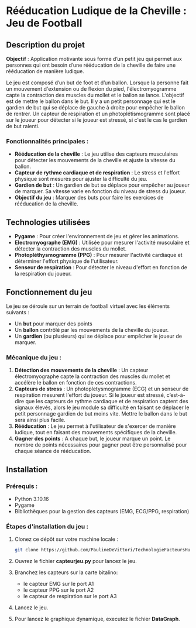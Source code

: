 # Rééducation Ludique de la Cheville : Jeu de Football

## Description du projet

**Objectif** : Application motivante sous forme d’un petit jeu qui permet aux personnes qui ont besoin d’une rééducation de la cheville de faire une rééducation de manière ludique.

Le jeu est composé d’un but de foot et d’un ballon. Lorsque la personne fait un mouvement d'extension ou de flexion du pied, l'électromyogramme capte la contraction des muscles du mollet et le ballon se lance. L'objectif est de mettre le ballon dans le but. Il y a un petit personnage qui est le gardien de but qui se déplace de gauche à droite pour empêcher le ballon de rentrer. Un capteur de respiration et un photoplétismogramme sont placé sur le joueur pour détecter si le joueur est stressé, si c'est le cas le gardien de but ralenti.

### Fonctionnalités principales :
- **Rééducation de la cheville** : Le jeu utilise des capteurs musculaires pour détecter les mouvements de la cheville et ajuste la vitesse du ballon.
- **Capteur de rythme cardiaque et de respiration** : Le stress et l'effort physique sont mesurés pour ajuster la difficulté du jeu.
- **Gardien de but** : Un gardien de but se déplace pour empêcher au joueur de marquer. Sa vitesse varie en fonction du niveau de stress du joueur.
- **Objectif du jeu** : Marquer des buts pour faire les exercices de rééducation de la cheville.

## Technologies utilisées

- **Pygame** : Pour créer l'environnement de jeu et gérer les animations.
- **Electromyographe (EMG)** : Utilisée pour mesurer l'activité musculaire et détecter la contraction des muscles du mollet.
- **Photopléthysmogramme (PPG)** : Pour mesurer l'activité cardiaque et déterminer l'effort physique de l'utilisateur.
- **Senseur de respiration** : Pour détecter le niveau d'effort en fonction de la respiration du joueur.

## Fonctionnement du jeu

Le jeu se déroule sur un terrain de football virtuel avec les éléments suivants :
- Un **but** pour marquer des points
- Un **ballon** contrôlé par les mouvements de la cheville du joueur.
- Un **gardien** (ou plusieurs) qui se déplace pour empêcher le joueur de marquer.

### Mécanique du jeu :
1. **Détection des mouvements de la cheville** : Un capteur électromyographe capte la contraction des muscles du mollet et accélère le ballon en fonction de ces contractions.
2. **Capteurs de stress** : Un photopletysmogramme (ECG) et un senseur de respiration mesurent l'effort du joueur. Si le joueur est stressé, c’est-à-dire que les capteurs de rythme cardiaque et de respiration captent des signaux élevés, alors le jeu module sa difficulté en faisant se déplacer le petit personnage gardien de but moins vite. Mettre le ballon dans le but sera ainsi plus facile.
3. **Rééducation** : Le jeu permet à l'utilisateur de s'exercer de manière ludique, tout en faisant des mouvements spécifiques de la cheville.
4. **Gagner des points** : A chaque but, le joueur marque un point. Le nombre de points nécessaires pour gagner peut être personnalisé pour chaque séance de rééducation.

## Installation

### Prérequis :
- Python 3.10.16
- Pygame
- Bibliothèques pour la gestion des capteurs (EMG, ECG/PPG, respiration)

### Étapes d'installation du jeu :

1. Clonez ce dépôt sur votre machine locale :

   ```bash
   git clone https://github.com/PaulineDeVittori/TechnologieFacteursHumains

2. Ouvrez le fichier **capteurjeu.py** pour lancez le jeu.
   
3. Branchez les capteurs sur la carte bitalino:
   - le capteur EMG sur le port A1
   - le capteur PPG sur le port A2
   - le capteur de respiration sur le port A3

4. Lancez le jeu.

5. Pour lancez le graphique dynamique, executez le fichier **DataGraph**.



      
